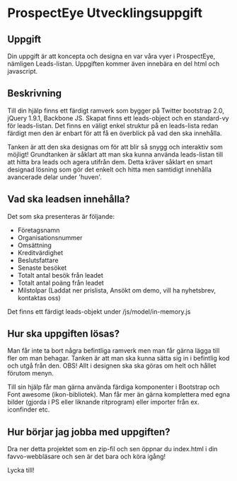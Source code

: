 ProspectEye Utvecklingsuppgift
===============================

Uppgift
---------------
Din uppgift är att koncepta och designa en var våra vyer i ProspectEye, nämligen Leads-listan. Uppgiften kommer även innebära en del html och javascript.

Beskrivning
---------------
Till din hjälp finns ett färdigt ramverk som bygger på Twitter bootstrap 2.0, jQuery 1.9.1, Backbone JS. Skapat finns ett leads-object och en standard-vy för leads-listan. Det finns en väligt enkel struktur på en leads-lista redan färdigt men den är enbart för att få en överblick på vad den ska innehålla.

Tanken är att den ska designas om för att blir så snygg och interaktiv som möjligt! Grundtanken är såklart att man ska kunna  använda leads-listan till att hitta bra leads och agera utifrån dem. Detta kräver såklart en smart designad lösning som gör det enkelt och hitta men samtidigt innehålla avancerade delar under 'huven'.

Vad ska leadsen innehålla?
---------------
Det som ska presenteras är följande:
- Företagsnamn
- Organisationsnummer
- Omsättning
- Kreditvärdighet
- Beslutsfattare
- Senaste besöket
- Totalt antal besök från leadet
- Totalt antal poäng från leadet
- Milstolpar (Laddat ner prislista, Ansökt om demo, vill ha nyhetsbrev, kontaktas oss)

Det finns ett färdigt leads-objekt under /js/model/in-memory.js

Hur ska uppgiften lösas?
----------------
Man får inte ta bort några befintliga ramverk men man får gärna lägga till fler om man behagar. Tanken är att man ska kunna sätta sig in i befintlig kod och utgå från den. OBS! Allt i designen ska ska göras om helt och hållet förutom menyn.

Till sin hjälp får man gärna använda färdiga komponenter i Bootstrap och Font awesome (ikon-bibliotek). Man får mer än gärna komplettera med egna bilder (gjorda i PS eller liknande ritprogram) eller importer från ex. iconfinder etc.

Hur börjar jag jobba med uppgiften?
-------------------
Dra ner detta projektet som en zip-fil och sen öppnar du index.html i din favvo-webbläsare och sen är det bara och köra igång!

Lycka till!
